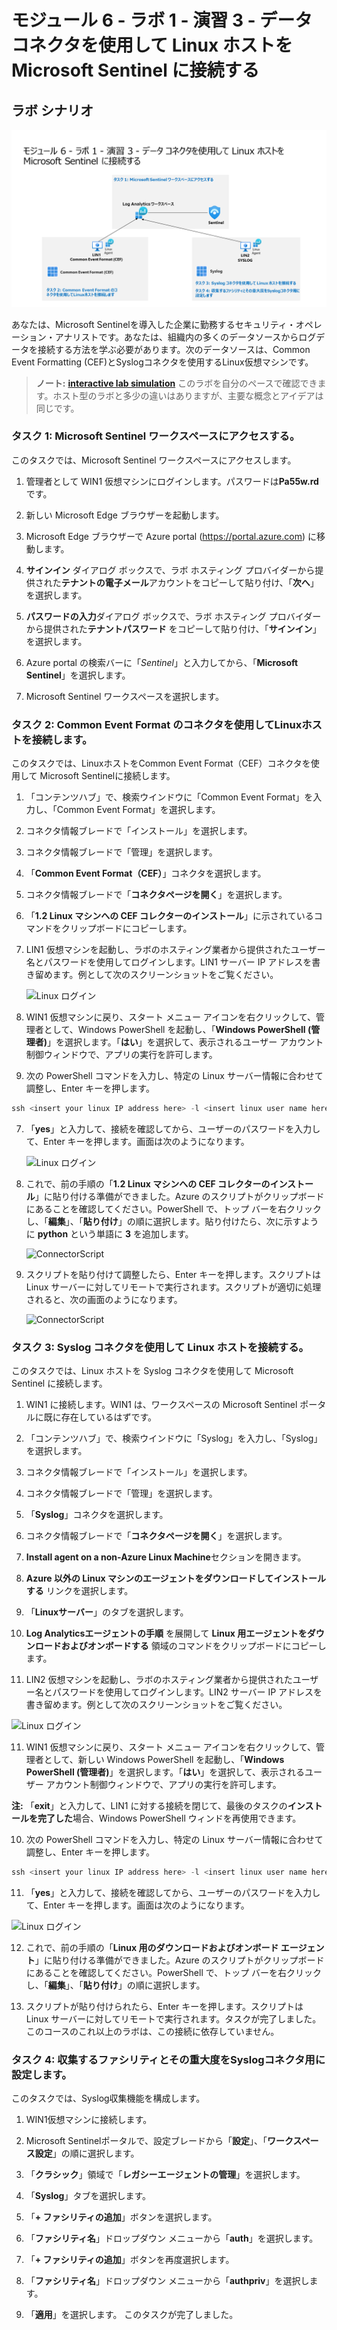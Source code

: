 # モジュール 6 - ラボ 1 - 演習 3 - データ コネクタを使用して Linux ホストを Microsoft Sentinel に接続する

## ラボ シナリオ

![Lab overview.](../Media/SC-200-Lab_Diagrams_Mod6_L1_Ex3.png)

あなたは、Microsoft Sentinelを導入した企業に勤務するセキュリティ・オペレーション・アナリストです。あなたは、組織内の多くのデータソースからログデータを接続する方法を学ぶ必要があります。次のデータソースは、Common Event Formatting (CEF)とSyslogコネクタを使用するLinux仮想マシンです。

>**ノート:** **[interactive lab simulation](https://mslabs.cloudguides.com/guides/SC-200%20Lab%20Simulation%20-%20Connect%20Linux%20hosts%20to%20Microsoft%20Sentinel%20using%20data%20connectors)** このラボを自分のペースで確認できます。ホスト型のラボと多少の違いはありますが、主要な概念とアイデアは同じです。

### タスク 1: Microsoft Sentinel ワークスペースにアクセスする。

このタスクでは、Microsoft Sentinel ワークスペースにアクセスします。

1. 管理者として WIN1 仮想マシンにログインします。パスワードは**Pa55w.rd** です。  

2. 新しい Microsoft Edge ブラウザーを起動します。

3. Microsoft Edge ブラウザーで Azure portal (https://portal.azure.com) に移動します。

4. **サインイン** ダイアログ ボックスで、ラボ ホスティング プロバイダーから提供された**テナントの電子メール**アカウントをコピーして貼り付け、「**次へ**」を選択します。

5. **パスワードの入力**ダイアログ ボックスで、ラボ ホスティング プロバイダーから提供された**テナントパスワード** をコピーして貼り付け、「**サインイン**」を選択します。

6. Azure portal の検索バーに「*Sentinel*」と入力してから、「**Microsoft Sentinel**」を選択します。

7. Microsoft Sentinel ワークスペースを選択します。

### タスク 2: Common Event Format のコネクタを使用してLinuxホストを接続します。

このタスクでは、LinuxホストをCommon Event Format（CEF）コネクタを使用して Microsoft Sentinelに接続します。

1. 「コンテンツハブ」で、検索ウインドウに「Common Event Format」を入力し、「Common Event Format」を選択します。
2. コネクタ情報ブレードで「インストール」を選択します。
3. コネクタ情報ブレードで「管理」を選択します。
4. 「**Common Event Format（CEF）**」コネクタを選択します。

5. コネクタ情報ブレードで「**コネクタページを開く**」を選択します。

6. 「**1.2 Linux マシンへの CEF コレクターのインストール**」に示されているコマンドをクリップボードにコピーします。

7. LIN1 仮想マシンを起動し、ラボのホスティング業者から提供されたユーザー名とパスワードを使用してログインします。LIN1 サーバー IP アドレスを書き留めます。例として次のスクリーンショットをご覧ください。

   ![Linux ログイン](../Media/LinuxLoginExample.png)

8. WIN1 仮想マシンに戻り、スタート メニュー アイコンを右クリックして、管理者として、Windows PowerShell を起動し、「**Windows PowerShell (管理者)**」を選択します。「**はい**」を選択して、表示されるユーザー アカウント制御ウィンドウで、アプリの実行を許可します。

9. 次の PowerShell コマンドを入力し、特定の Linux サーバー情報に合わせて調整し、Enter キーを押します。

```PowerShell
ssh <insert your linux IP address here> -l <insert linux user name here>
```

7. 「**yes**」と入力して、接続を確認してから、ユーザーのパスワードを入力して、Enter キーを押します。画面は次のようになります。

   ![Linux ログイン](../Media/PSconnectLinux.png)

8. これで、前の手順の「**1.2 Linux マシンへの CEF コレクターのインストール**」に貼り付ける準備ができました。Azure のスクリプトがクリップボードにあることを確認してください。PowerShell で、トップ バーを右クリックし、「**編集**」、「**貼り付け**」の順に選択します。貼り付けたら、次に示すように **python** という単語に **3** を追加します。

   ![ConnectorScript](../Media/ConnectorScript.png)

9. スクリプトを貼り付けて調整したら、Enter キーを押します。スクリプトは Linux サーバーに対してリモートで実行されます。スクリプトが適切に処理されると、次の画面のようになります。

   ![ConnectorScript](../Media/LinuxConnected.png)

### タスク 3: Syslog コネクタを使用して Linux ホストを接続する。

このタスクでは、Linux ホストを Syslog コネクタを使用して Microsoft Sentinel に接続します。

1. WIN1 に接続します。WIN1 は、ワークスペースの Microsoft Sentinel ポータルに既に存在しているはずです。  

2. 「コンテンツハブ」で、検索ウインドウに「Syslog」を入力し、「Syslog」を選択します。
3. コネクタ情報ブレードで「インストール」を選択します。
4. コネクタ情報ブレードで「管理」を選択します。
5. 「**Syslog**」コネクタを選択します。

6. コネクタ情報ブレードで「**コネクタページを開く**」を選択します。

7. **Install agent on a non-Azure Linux Machine**セクションを開きます。

8. **Azure 以外の Linux マシンのエージェントをダウンロードしてインストールする** リンクを選択します。 

9. 「**Linuxサーバー**」のタブを選択します。

10. **Log Analyticsエージェントの手順** を展開して **Linux 用エージェントをダウンロードおよびオンボードする** 領域のコマンドをクリップボードにコピーします。

11. LIN2 仮想マシンを起動し、ラボのホスティング業者から提供されたユーザー名とパスワードを使用してログインします。LIN2 サーバー IP アドレスを書き留めます。例として次のスクリーンショットをご覧ください。

   ![Linux ログイン](../Media/LinuxLoginExample.png)

11. WIN1 仮想マシンに戻り、スタート メニュー アイコンを右クリックして、管理者として、新しい Windows PowerShell を起動し、「**Windows PowerShell (管理者)**」を選択します。「**はい**」を選択して、表示されるユーザー アカウント制御ウィンドウで、アプリの実行を許可します。

**注:** 「**exit**」と入力して、LIN1 に対する接続を閉じて、最後のタスクの**インストールを完了した**場合、Windows PowerShell ウィンドを再使用できます。

10. 次の PowerShell コマンドを入力し、特定の Linux サーバー情報に合わせて調整し、Enter キーを押します。

```PowerShell
ssh <insert your linux IP address here> -l <insert linux user name here>
```

11. 「**yes**」と入力して、接続を確認してから、ユーザーのパスワードを入力して、Enter キーを押します。画面は次のようになります。

   ![Linux ログイン](../Media/PSconnectLinux.png)

12. これで、前の手順の「**Linux 用のダウンロードおよびオンボード エージェント**」に貼り付ける準備ができました。Azure のスクリプトがクリップボードにあることを確認してください。PowerShell で、トップ バーを右クリックし、「**編集**」、「**貼り付け**」の順に選択します。

13. スクリプトが貼り付けられたら、Enter キーを押します。スクリプトは Linux サーバーに対してリモートで実行されます。タスクが完了しました。このコースのこれ以上のラボは、この接続に依存していません。

### タスク 4: 収集するファシリティとその重大度をSyslogコネクタ用に設定します。

このタスクでは、Syslog収集機能を構成します。

1. WIN1仮想マシンに接続します。

2. Microsoft Sentinelポータルで、設定ブレードから「**設定**」、「**ワークスペース設定**」の順に選択します。

3. 「**クラシック**」領域で「**レガシーエージェントの管理**」を選択します。

4. 「**Syslog**」タブを選択します。

5. 「**+ ファシリティの追加**」ボタンを選択します。

6. 「**ファシリティ名**」ドロップダウン メニューから「**auth**」を選択します。

7. 「**+ ファシリティの追加**」ボタンを再度選択します。

8. 「**ファシリティ名**」ドロップダウン メニューから「**authpriv**」を選択します。

9. 「**適用**」を選択します。  このタスクが完了しました。

